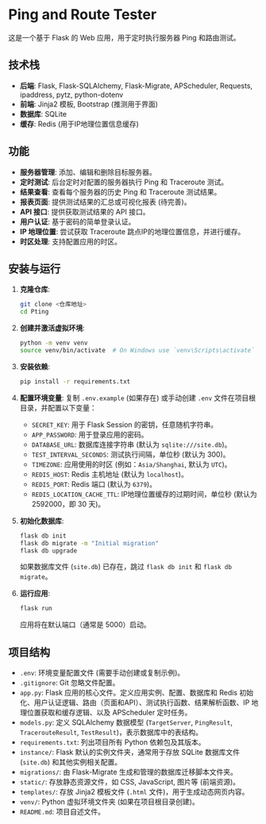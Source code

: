 # Ping and Route Tester

这是一个基于 Flask 的 Web 应用，用于定时执行服务器 Ping 和路由测试。

## 技术栈

- **后端**: Flask, Flask-SQLAlchemy, Flask-Migrate, APScheduler, Requests, ipaddress, pytz, python-dotenv
- **前端**: Jinja2 模板, Bootstrap (推测用于界面)
- **数据库**: SQLite
- **缓存**: Redis (用于IP地理位置信息缓存)

## 功能

- **服务器管理**: 添加、编辑和删除目标服务器。
- **定时测试**: 后台定时对配置的服务器执行 Ping 和 Traceroute 测试。
- **结果查看**: 查看每个服务器的历史 Ping 和 Traceroute 测试结果。
- **报表页面**: 提供测试结果的汇总或可视化报表 (待完善)。
- **API 接口**: 提供获取测试结果的 API 接口。
- **用户认证**: 基于密码的简单登录认证。
- **IP 地理位置**: 尝试获取 Traceroute 跳点IP的地理位置信息，并进行缓存。
- **时区处理**: 支持配置应用的时区。

## 安装与运行

1. **克隆仓库**:
   ```bash
   git clone <仓库地址>
   cd Pting
   ```

2. **创建并激活虚拟环境**:
   ```bash
   python -m venv venv
   source venv/bin/activate  # On Windows use `venv\Scripts\activate`
   ```

3. **安装依赖**:
   ```bash
   pip install -r requirements.txt
   ```

4. **配置环境变量**:
   复制 `.env.example` (如果存在) 或手动创建 `.env` 文件在项目根目录，并配置以下变量：
   - `SECRET_KEY`: 用于 Flask Session 的密钥，任意随机字符串。
   - `APP_PASSWORD`: 用于登录应用的密码。
   - `DATABASE_URL`: 数据库连接字符串 (默认为 `sqlite:///site.db`)。
   - `TEST_INTERVAL_SECONDS`: 测试执行间隔，单位秒 (默认为 300)。
   - `TIMEZONE`: 应用使用的时区 (例如：`Asia/Shanghai`, 默认为 `UTC`)。
   - `REDIS_HOST`: Redis 主机地址 (默认为 `localhost`)。
   - `REDIS_PORT`: Redis 端口 (默认为 `6379`)。
   - `REDIS_LOCATION_CACHE_TTL`: IP地理位置缓存的过期时间，单位秒 (默认为 2592000，即 30 天)。

5. **初始化数据库**:
   ```bash
   flask db init
   flask db migrate -m "Initial migration"
   flask db upgrade
   ```
   如果数据库文件 (`site.db`) 已存在，跳过 `flask db init` 和 `flask db migrate`。

6. **运行应用**:
   ```bash
   flask run
   ```
   应用将在默认端口（通常是 5000）启动。

## 项目结构

- `.env`: 环境变量配置文件 (需要手动创建或复制示例)。
- `.gitignore`: Git 忽略文件配置。
- `app.py`: Flask 应用的核心文件。定义应用实例、配置、数据库和 Redis 初始化、用户认证逻辑、路由（页面和API）、测试执行函数、结果解析函数、IP 地理位置获取和缓存逻辑、以及 APScheduler 定时任务。
- `models.py`: 定义 SQLAlchemy 数据模型 (`TargetServer`, `PingResult`, `TracerouteResult`, `TestResult`)，表示数据库中的表结构。
- `requirements.txt`: 列出项目所有 Python 依赖包及其版本。
- `instance/`: Flask 默认的实例文件夹，通常用于存放 SQLite 数据库文件 (`site.db`) 和其他实例相关配置。
- `migrations/`: 由 Flask-Migrate 生成和管理的数据库迁移脚本文件夹。
- `static/`: 存放静态资源文件，如 CSS, JavaScript, 图片等 (前端资源)。
- `templates/`: 存放 Jinja2 模板文件 (`.html` 文件)，用于生成动态网页内容。
- `venv/`: Python 虚拟环境文件夹 (如果在项目根目录创建)。
- `README.md`: 项目自述文件。 
